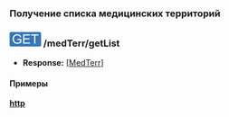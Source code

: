 ### Получение списка медицинских территорий

### ![GET](../../../../img/get.png) /medTerr/getList
* **Response:** [[MedTerr](../../../../types/types.md#com.siams.med.api.MedTerr)]

#### Примеры
**[http](examples/getList.md)**

